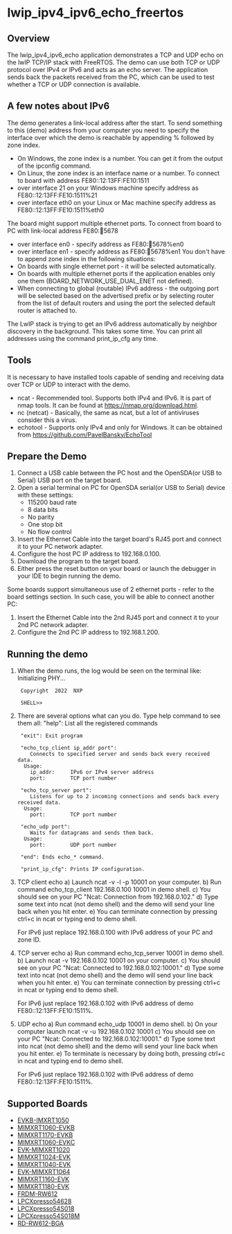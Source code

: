 # lwip_ipv4_ipv6_echo_freertos

## Overview
The lwip_ipv4_ipv6_echo application demonstrates a TCP and UDP echo on the lwIP TCP/IP stack with FreeRTOS.
The demo can use both TCP or UDP protocol over IPv4 or IPv6 and acts as an echo server. The application sends back
the packets received from the PC, which can be used to test whether a TCP or UDP connection is available.

## A few notes about IPv6
The demo generates a link-local address after the start. To send something to this (demo) address
from your computer you need to specify the interface over which the demo is reachable by appending % followed by zone index.
- On Windows, the zone index is a number. You can get it from the output of the ipconfig command.
- On Linux, the zone index is an interface name or a number.
To connect to board with address FE80::12:13FF:FE10:1511
- over interface 21 on your Windows machine specify address as FE80::12:13FF:FE10:1511%21
- over interface eth0 on your Linux or Mac machine specify address as FE80::12:13FF:FE10:1511%eth0

The board might support multiple ethernet ports. To connect from board to PC with link-local address FE80::1234:5678
- over interface en0 - specify address as FE80::1234:5678%en0
- over interface en1 - specify address as FE80::1234:5678%en1
You don't have to append zone index in the following situations:
- On boards with single ethernet port - it will be selected automatically.
- On boards with multiple ethernet ports if the application enables only one them (BOARD_NETWORK_USE_DUAL_ENET not defined).
- When connecting to global (routable) IPv6 address - the outgoing port will be selected based on the advertised prefix
or by selecting router from the list of default routers and using the port the selected default router is attached to.

The LwIP stack is trying to get an IPv6 address automatically by neighbor discovery in the background.
This takes some time. You can print all addresses using the command print_ip_cfg any time.

## Tools
It is necessary to have installed tools capable of sending and receiving data over TCP or UDP to interact with the demo.
- ncat - Recommended tool. Supports both IPv4 and IPv6. It is part of nmap tools. It can be found at https://nmap.org/download.html.
- nc (netcat) - Basically, the same as ncat, but a lot of antiviruses consider this a virus.
- echotool - Supports only IPv4 and only for Windows. It can be obtained from https://github.com/PavelBansky/EchoTool

## Prepare the Demo
1.  Connect a USB cable between the PC host and the OpenSDA(or USB to Serial) USB port on the target board.
2.  Open a serial terminal on PC for OpenSDA serial(or USB to Serial) device with these settings:
    - 115200 baud rate
    - 8 data bits
    - No parity
    - One stop bit
    - No flow control
3.  Insert the Ethernet Cable into the target board's RJ45 port and connect it to your PC network adapter.
4.  Configure the host PC IP address to 192.168.0.100.
5.  Download the program to the target board.
6.  Either press the reset button on your board or launch the debugger in your IDE to begin running the demo.

Some boards support simultaneous use of 2 ethernet ports - refer to the board settings section.
In such case, you will be able to connect another PC:
1. Insert the Ethernet Cable into the 2nd RJ45 port and connect it to your 2nd PC network adapter.
2. Configure the 2nd PC IP address to 192.168.1.200.

## Running the demo
1. When the demo runs, the log would be seen on the terminal like:
		Initializing PHY...

		Copyright  2022  NXP

		SHELL>>

2. There are several options what can you do. Type help command to see them all:
		"help": List all the registered commands

		"exit": Exit program

		"echo_tcp_client ip_addr port":
		   Connects to specified server and sends back every received data.
		 Usage:
		   ip_addr:     IPv6 or IPv4 server address
		   port:        TCP port number

		"echo_tcp_server port":
		   Listens for up to 2 incoming connections and sends back every received data.
		 Usage:
		   port:        TCP port number

		"echo_udp port":
		   Waits for datagrams and sends them back.
		 Usage:
		   port:        UDP port number

		"end": Ends echo_* command.

		"print_ip_cfg": Prints IP configuration.

3. TCP client echo
	a) Launch ncat -v -l -p 10001 on your computer.
	b) Run command echo_tcp_client 192.168.0.100 10001 in demo shell.
	c) You should see on your PC "Ncat: Connection from 192.168.0.102."
	d) Type some text into ncat (not demo shell) and the demo will send your line back
	   when you hit enter.
	e) You can terminate connection by pressing ctrl+c in ncat or typing end to demo shell.
	
	For IPv6 just replace 192.168.0.100 with IPv6 address of your PC and zone ID.
	
4. TCP server echo
	a) Run command echo_tcp_server 10001 in demo shell.
	b) Launch ncat -v 192.168.0.102 10001 on your computer.
	c) You should see on your PC "Ncat: Connected to 192.168.0.102:10001."
	d) Type some text into ncat (not demo shell) and the demo will send your line back
	   when you hit enter.
	e) You can terminate connection by pressing ctrl+c in ncat or typing end to demo shell.
	
	For IPv6 just replace 192.168.0.102 with IPv6 address of demo FE80::12:13FF:FE10:1511%<zone ID>.

5. UDP echo
	a) Run command echo_udp 10001 in demo shell.
	b) On your computer launch ncat -v -u 192.168.0.102 10001
	c) You should see on your PC "Ncat: Connected to 192.168.0.102:10001."
	d) Type some text into ncat (not demo shell) and the demo will send your line back
	   when you hit enter.
	e) To terminate is necessary by doing both, pressing ctrl+c in ncat and typing end to demo shell.
	
	For IPv6 just replace 192.168.0.102 with IPv6 address of demo FE80::12:13FF:FE10:1511%<zone ID>.

## Supported Boards
- [EVKB-IMXRT1050](../../../_boards/evkbimxrt1050/lwip_examples/lwip_ipv4_ipv6_echo/freertos/example_board_readme.md)
- [MIMXRT1060-EVKB](../../../_boards/evkbmimxrt1060/lwip_examples/lwip_ipv4_ipv6_echo/freertos/example_board_readme.md)
- [MIMXRT1170-EVKB](../../../_boards/evkbmimxrt1170/lwip_examples/lwip_ipv4_ipv6_echo/freertos/example_board_readme.md)
- [MIMXRT1060-EVKC](../../../_boards/evkcmimxrt1060/lwip_examples/lwip_ipv4_ipv6_echo/freertos/example_board_readme.md)
- [EVK-MIMXRT1020](../../../_boards/evkmimxrt1020/lwip_examples/lwip_ipv4_ipv6_echo/freertos/example_board_readme.md)
- [MIMXRT1024-EVK](../../../_boards/evkmimxrt1024/lwip_examples/lwip_ipv4_ipv6_echo/freertos/example_board_readme.md)
- [MIMXRT1040-EVK](../../../_boards/evkmimxrt1040/lwip_examples/lwip_ipv4_ipv6_echo/freertos/example_board_readme.md)
- [EVK-MIMXRT1064](../../../_boards/evkmimxrt1064/lwip_examples/lwip_ipv4_ipv6_echo/freertos/example_board_readme.md)
- [MIMXRT1160-EVK](../../../_boards/evkmimxrt1160/lwip_examples/lwip_ipv4_ipv6_echo/freertos/example_board_readme.md)
- [MIMXRT1180-EVK](../../../_boards/evkmimxrt1180/lwip_examples/lwip_ipv4_ipv6_echo/freertos/example_board_readme.md)
- [FRDM-RW612](../../../_boards/frdmrw612/lwip_examples/lwip_ipv4_ipv6_echo/freertos/example_board_readme.md)
- [LPCXpresso54628](../../../_boards/lpcxpresso54628/lwip_examples/lwip_ipv4_ipv6_echo/freertos/example_board_readme.md)
- [LPCXpresso54S018](../../../_boards/lpcxpresso54s018/lwip_examples/lwip_ipv4_ipv6_echo/freertos/example_board_readme.md)
- [LPCXpresso54S018M](../../../_boards/lpcxpresso54s018m/lwip_examples/lwip_ipv4_ipv6_echo/freertos/example_board_readme.md)
- [RD-RW612-BGA](../../../_boards/rdrw612bga/lwip_examples/lwip_ipv4_ipv6_echo/freertos/example_board_readme.md)
